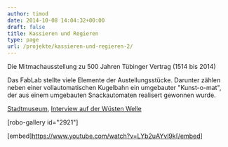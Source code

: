 ```yaml
---
author: timod
date: 2014-10-08 14:04:32+00:00
draft: false
title: Kassieren und Regieren
type: page
url: /projekte/kassieren-und-regieren-2/
---
```


Die Mitmachausstellung zu 500 Jahren Tübinger Vertrag (1514 bis 2014)

Das FabLab stellte viele Elemente der Austellungsstücke. Darunter zählen neben einer vollautomatischen Kugelbahn ein umgebauter "Kunst-o-mat", der aus einem umgebauten Snackautomaten realisert gewonnen wurde.

[Stadtmuseum](https://www.tuebingen.de/stadtmuseum/7697.html), [Interview auf der Wüsten Welle](http://www.wueste-welle.de/redaktion/view/id/25/tab/weblog/article/34730/-bdquo-Kassiere_und_regiere-ldquo-_-ndash-_Die_Mitmachausstellung_zu_500_Jahren_T-uuml-binger_Vertrag.html)



[robo-gallery id="2921"]



[embed]https://www.youtube.com/watch?v=LYb2uAYvl9k[/embed]
